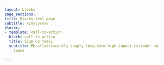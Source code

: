 ```yaml
---
layout: blocks
page_sections: 
title: Blocks test page
subtitle: xzvxcvxvxv
blocks:
- template: call-to-action
  block: call-to-action
  title: Sign Up Today
  subtitle: Phosfluorescently supply long-term high-impact customer service with technically
    sound

---
```

